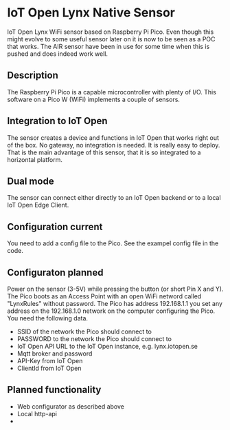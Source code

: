 # IoT Open Lynx Native Sensor

IoT Open Lynx WiFi sensor based on Raspberry Pi Pico. Even though this might
evolve to some useful sensor later on it is now to be seen as a POC that works.
The AIR sensor have been in use for some time when this is pushed and does
indeed work well.

## Description

The Raspberry Pi Pico is a capable microcontroller with plenty of I/O. This
software on a Pico W (WiFi) implements a couple of sensors.

## Integration to IoT Open

The sensor creates a device and functions in IoT Open that works right out of
the box. No gateway, no integration is needed. It is really easy to deploy.
That is the main advantage of this sensor, that it is so integrated to a
horizontal platform.

## Dual mode

The sensor can connect either directly to an IoT Open backend or to a local IoT
Open Edge Client.

## Configuration current

You need to add a config file to the Pico. See the exampel config file in the
code.

## Configuraton planned

Power on the sensor (3-5V) while pressing the button (or short Pin X and Y).
The Pico boots as an Access Point with an open WiFi netword called "LynxRules"
without password. The Pico has address 192.168.1.1 you set any address on the
192.168.1.0 network on the computer configuring the Pico. You need the
following data.

- SSID of the network the Pico should connect to
- PASSWORD to the network the Pico should connect to
- IoT Open API URL to the IoT Open instance, e.g. lynx.iotopen.se
- Mqtt broker and password
- API-Key from IoT Open
- ClientId from IoT Open

## Planned functionality

- Web configurator as described above
- Local http-api
- 
